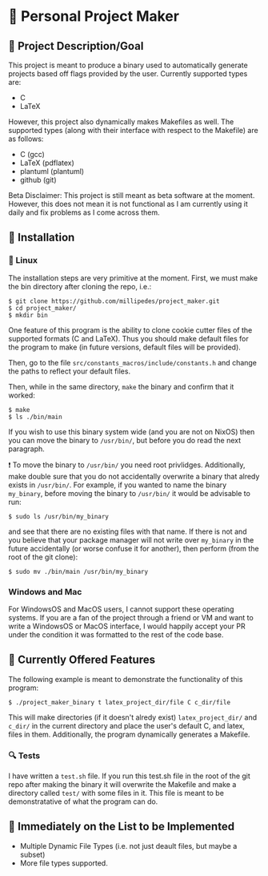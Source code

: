 # :dragon: Personal Project Maker
## :dart: Project Description/Goal
This project is meant to produce a binary used to automatically generate
projects based off flags provided by the user. Currently supported types are:
- C
- LaTeX

However, this project also dynamically makes Makefiles as well. The supported
types (along with their interface with respect to the Makefile) are as follows:

- C (gcc)
- LaTeX (pdflatex)
- plantuml (plantuml)
- github (git)

Beta Disclaimer: This project is still meant as beta software at the moment.
However, this does not mean it is not functional as I am currently using it
daily and fix problems as I come across them.

## :floppy_disk: Installation
### :penguin: Linux
The installation steps are very primitive at the moment. First, we must make the
bin directory after cloning the repo, i.e.:
```
$ git clone https://github.com/millipedes/project_maker.git
$ cd project_maker/
$ mkdir bin
```

One feature of this program is the ability to clone cookie cutter files of the
supported formats (C and LaTeX). Thus you should make default files for the
program to make (in future versions, default files will be provided).

Then, go to the file `src/constants_macros/include/constants.h` and change
the paths to reflect your default files.

Then, while in the same directory, `make` the binary and confirm that it worked:
```
$ make
$ ls ./bin/main
```
If you wish to use this binary system wide (and you are not on NixOS) then you
can move the binary to `/usr/bin/`, but before you do read the next paragraph.

:exclamation: To move the binary to `/usr/bin/` you need root privlidges.
Additionally, make double sure that you do not accidentally overwrite a binary
that alredy exists in `/usr/bin/`. For example, if you wanted to name the binary
`my_binary`, before moving the binary to `/usr/bin/` it would be advisable to
run:
```
$ sudo ls /usr/bin/my_binary
```
and see that there are no existing files with that name. If there is not and you
believe that your package manager will not write over `my_binary` in the future
accidentally (or worse confuse it for another), then perform (from the root of
the git clone):
```
$ sudo mv ./bin/main /usr/bin/my_binary
```

### Windows and Mac
For WindowsOS and MacOS users, I cannot support these operating systems. If you
are a fan of the project through a friend or VM and want to write a WindowsOS or
MacOS interface, I would happily accept your PR under the condition it was
formatted to the rest of the code base.

## :star2: Currently Offered Features
The following example is meant to demonstrate the functionality of this program:
```
$ ./project_maker_binary t latex_project_dir/file C c_dir/file
```
This will make directories (if it doesn't alredy exist) `latex_project_dir/` and
`c_dir/` in the current directory and place the user's default C, and latex,
files in them. Additionally, the program dynamically generates a Makefile.

### :mag: Tests
I have written a `test.sh` file. If you run this test.sh file in the root of the
git repo after making the binary it will overwrite the Makefile and make a
directory called `test/` with some files in it. This file is meant to be
demonstratative of what the program can do.

## :scroll: Immediately on the List to be Implemented
- Multiple Dynamic File Types (i.e. not just deault files, but maybe a subset)
- More file types supported.
